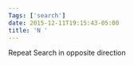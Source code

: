 ```yaml
---
Tags: ['search']
date: 2015-12-11T19:15:43-05:00
title: 'N '
---
```


 Repeat Search in opposite direction

